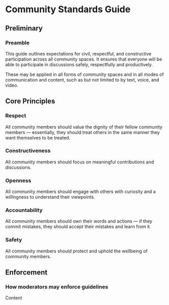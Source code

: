 <!-- 

    Main Resource/Community Standards Guide
    READ THIS FIRST BEFORE MAKING ANY EDITS BELOW!

    This Docsify documentation uses a custom-made html style to be able to format completely
    different types of lists.
    This system is implemented so that this guide can be written in legislation-style format.

    When to use heading formats and which:

# Text                                  - Heading 1: Used for the title in the documentation
## Text                                 - Heading 2: Used for "Parts" (e.g. Part I. Preliminary)
### Text                                - Heading 3: Used for section titles.

    For longer sections, you may split them into subsections with a level 1 indented list.

1. Level 1 indented list                - Subsection
                                          (uses a list format in (1), (2), (3) ...)
    1. Level 2 indented list            - Used for paragraphs
                                          (will print out lists in (a), (b), (c) ... )
        1. Level 3 indented list        - Used for subparagraphs
                                          (prints out lists in lowercase roman numerals)
            1. Level 4 indented list    - Used for sub-subparagraphs
                                          (similar to paragraphs but uses uppercase letters)

    For interpretation (or "definitions") sections that has more than one word to be defined:

<div class="interpretation-list">

+ **"word"** means ...

</div>

    While it seems unconventional, the <div> wrappers are necessary so it knows that
    it is an interpretation list (currently looking for a way that doesnt require div wrappers).
    Ensure that the word being defined is in bold as well.

-->

# Community Standards Guide

## Preliminary

### Preamble
This guide outlines expectations for civil, respectful, and constructive participation across all community spaces. It ensures that everyone will be able to participate in discussions safely, respectfully and productively.

These may be applied in all forms of community spaces and in all modes of communication and content, such as but not limited to by text, voice, and video.

## Core Principles

### Respect
All community members should value the dignity of their fellow community members — essentially, they should treat others in the same manner they want themselves to be treated.

### Constructiveness
All community members should focus on meaningful contributions and discussions.

### Openness
All community members should engage with others with curiosity and a willingness to understand their viewpoints.

### Accountability
All community members should own their words and actions — if they commit mistakes, they should accept their mistakes and learn from it.

### Safety
All community members should protect and uphold the wellbeing of community members.

## Enforcement

### How moderators may enforce guidelines
Content